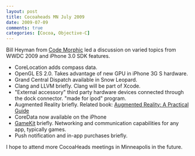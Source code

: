 ```yaml
---
layout: post
title: Cocoaheads MN July 2009
date: 2009-07-09
comments: true
categories: [Cocoa, Objective-C]
---
```


Bill Heyman from [Code Morphic](http://codemorphic.com/) led a discussion on varied topics from WWDC 2009 and iPhone 3.0 SDK features.

 - CoreLocation adds compass data.
 - OpenGL ES 2.0. Takes advantage of new GPU in iPhone 3G S hardware.
 - Grand Central Dispatch available in Snow Leopard.
 - Clang and LLVM briefly. Clang will be part of Xcode.
 - "External accessory" third party hardware devices connected through the dock connector. "made for ipod" program.
 - Augmented Reality briefly. Related book: [Augmented Reality: A Practical Guide](http://www.pragprog.com/titles/cfar/augmented-reality)
 - CoreData now available on the iPhone
 - [GameKit](http://developer.apple.com/iphone/library/navigation/Frameworks/CocoaTouch/GameKit/index.html) briefly. Networking and communication capabilities for any app, typically games.
 - Push notification and in-app purchases briefly.


I hope to attend more CocoaHeads meetings in Minneapolis in the future.
